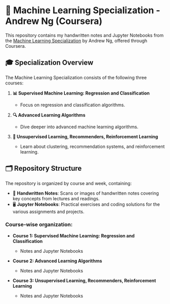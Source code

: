 # 🌟 Machine Learning Specialization - Andrew Ng (Coursera)

This repository contains my handwritten notes and Jupyter Notebooks from the [Machine Learning Specialization](https://www.coursera.org/specializations/machine-learning-introduction) by Andrew Ng, offered through Coursera.

## 🎓 Specialization Overview

The Machine Learning Specialization consists of the following three courses:

1. **📊 Supervised Machine Learning: Regression and Classification**
   - Focus on regression and classification algorithms. 

2. **🔍 Advanced Learning Algorithms**
   - Dive deeper into advanced machine learning algorithms.

3. **🧠 Unsupervised Learning, Recommenders, Reinforcement Learning**
   - Learn about clustering, recommendation systems, and reinforcement learning.

## 🗂️ Repository Structure

The repository is organized by course and week, containing:

- 📓 **Handwritten Notes**: Scans or images of handwritten notes covering key concepts from lectures and readings.
- 🖥️ **Jupyter Notebooks**: Practical exercises and coding solutions for the various assignments and projects.

### Course-wise organization:
- **Course 1: Supervised Machine Learning: Regression and Classification**
  - Notes and Jupyter Notebooks

- **Course 2: Advanced Learning Algorithms**
  - Notes and Jupyter Notebooks

- **Course 3: Unsupervised Learning, Recommenders, Reinforcement Learning**
  - Notes and Jupyter Notebooks 
  
 

 
